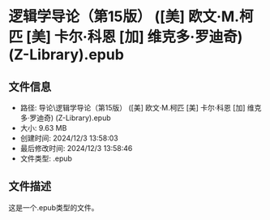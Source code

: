 ﻿# 逻辑学导论（第15版） ([美] 欧文·M.柯匹  [美] 卡尔·科恩  [加] 维克多·罗迪奇) (Z-Library).epub

## 文件信息
- 路径: 导论\逻辑学导论（第15版） ([美] 欧文·M.柯匹  [美] 卡尔·科恩  [加] 维克多·罗迪奇) (Z-Library).epub
- 大小: 9.63 MB
- 创建时间: 2024/12/3 13:58:03
- 最后修改时间: 2024/12/3 13:58:46
- 文件类型: .epub

## 文件描述
这是一个.epub类型的文件。

